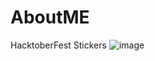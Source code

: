 
# AboutME
HacktoberFest Stickers
![image](https://github.com/MayankChoudhary21/AboutME/assets/117495091/f14855d6-8343-433c-b69f-dcf05947bdbd)
